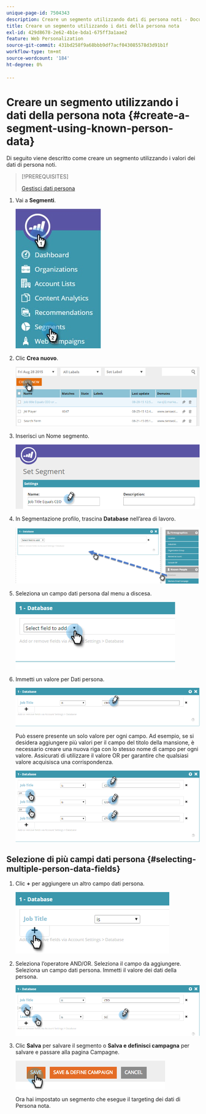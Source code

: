 ```yaml
---
unique-page-id: 7504343
description: Creare un segmento utilizzando dati di persona noti - Documentazione di Marketo - Documentazione del prodotto
title: Creare un segmento utilizzando i dati della persona nota
exl-id: 429d8678-2e62-4b1e-bda1-675ff3a1aae2
feature: Web Personalization
source-git-commit: 431bd258f9a68bbb9df7acf043085578d3d91b1f
workflow-type: tm+mt
source-wordcount: '184'
ht-degree: 0%

---
```


# Creare un segmento utilizzando i dati della persona nota {#create-a-segment-using-known-person-data}

Di seguito viene descritto come creare un segmento utilizzando i valori dei dati di persona noti.

>[!PREREQUISITES]
>
>[Gestisci dati persona](/help/marketo/product-docs/web-personalization/using-web-segments/manage-person-data.md)

1. Vai a **Segmenti**.

   ![](assets/new-dropdown-segments-hand-2.jpg)

1. Clic **Crea nuovo**.

   ![](assets/image2015-8-28-13-3a19-3a59.png)

1. Inserisci un Nome segmento.

   ![](assets/image2015-8-28-13-3a2-3a59.png)

1. In Segmentazione profilo, trascina **Database** nell’area di lavoro.

   ![](assets/four-1.png)

1. Seleziona un campo dati persona dal menu a discesa.

   ![](assets/five-1.png)

1. Immetti un valore per Dati persona.

   ![](assets/six.png)

   Può essere presente un solo valore per ogni campo. Ad esempio, se si desidera aggiungere più valori per il campo del titolo della mansione, è necessario creare una nuova riga con lo stesso nome di campo per ogni valore. Assicurati di utilizzare il valore OR per garantire che qualsiasi valore acquisisca una corrispondenza.

   ![](assets/seven-1.png)

## Selezione di più campi dati persona {#selecting-multiple-person-data-fields}

1. Clic **+** per aggiungere un altro campo dati persona.

   ![](assets/eight.png)

1. Seleziona l’operatore AND/OR. Seleziona il campo da aggiungere. Seleziona un campo dati persona. Immetti il valore dei dati della persona.

   ![](assets/nine.png)

1. Clic **Salva** per salvare il segmento o **Salva e definisci campagna** per salvare e passare alla pagina Campagne.

   ![](assets/image2014-11-19-19-3a48-3a20-1.png)

   Ora hai impostato un segmento che esegue il targeting dei dati di Persona nota.
